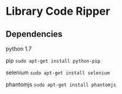 Library Code Ripper
============

Dependencies
-----------

python 1.7

pip
```sudo apt-get install python-pip```

selenium
```sudo apt-get install selenium```

phantomjs
```sudo apt-get install phantomjs```
